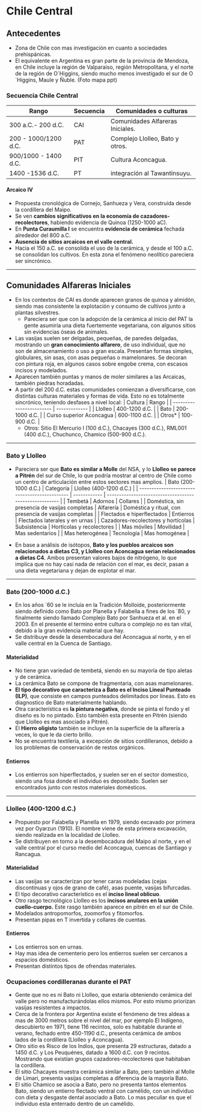 # Chile Central
## Antecedentes
- Zona de Chile con mas investigación en cuanto a sociedades prehispánicas.
- El equivalente en Argentina es gran parte de la provincia de Mendoza, en Chile incluye la región de Valparaiso, región Metropolitana, y el norte de la región de O´Higgins, siendo mucho menos investigado el sur de O´Higgins, Maule y Ñuble. 
(Foto mapa ppt)
### Secuencia Chile Central 
| Rango                | Secuencia | Comunidades o culturas           |
| -------------------- | --------- | -------------------------------- |
| 300 a.C.- 200 d.C.   | CAI       | Comunidades Alfareras Iniciales. |
| 200 - 1000/1200 d.C. | PAT       | Complejo Llolleo, Bato y otros.  |
| 900/1000 - 1400 d.C. | PIT       | Cultura Aconcagua.                |
| 1400 -1536 d.C.      | PT        | integración al Tawantinsuyu.     |
#### Arcaico IV
- Propuesta cronológica de Cornejo, Sanhueza y Vera, construida desde la cordillera del Maipo.
- Se ven **cambios significativos en la economía de cazadores-recolectores**, habiendo evidencia de Quinoa (1250-1000 aC).
- En **Punta Curaumilla I** se encuentra **evidencia de cerámica** fechada alrededor del 800 a.C.
- **Ausencia de sitios arcaicos en el valle central.**
- Hacia el 150 a.C. se consolida el uso de la cerámica, y desde el 100 a.C. se consolidan los cultivos. En esta zona el fenómeno neolítico pareciera ser sincrónico.
***
## Comunidades Alfareras Iniciales
- En los contextos de CAI es donde aparecen granos de quinoa y almidón, siendo mas consistente la explotación y consumo de cultivos junto a plantas silvestres. 
	- Pareciera ser que con la adopción de la cerámica al inicio del PAT la gente asumiría una dieta fuertemente vegetariana, con algunos sitios sin evidencias óseas de animales.
- Las vasijas suelen ser delgadas, pequeñas, de paredes delgadas, mostrando un **gran conocimiento alfarero**, de uso individual, que no son de almacenamiento o uso a gran escala. Presentan formas simples, globulares, sin asas, con asas pequeñas o mamelonares. Se decoran con pintura roja, en algunos casos sobre engobe crema, con escasos incisos y modelados.
- Aparecen también puntas y manos de moler similares a las Arcaicas, también piedras horadadas.
- A partir del 200 d.C. estas comunidades comienzan a diversificarse, con distintas culturas materiales y formas de vida. Esto no es totalmente sincrónico, teniendo desfases a nivel local:
| Cultura                  | Rango         |
| ------------------------ | ------------- |
| Llolleo                  | 400-1200 d.C. |
| Bato                     | 200-1000 d.C. |
| Curso superior Aconcagua | 600-1100 d.C. |
| Otros*                    | 100-900 d.C.              |
	* Otros: Sitio El Mercurio I (100 d.C.), Chacayes (300 d.C.), RML001 (400 d.C.), Chuchunco, Chamico (500-900 d.C.).
***
### Bato y Llolleo
- Pareciera ser que **Bato es similar a Molle** del NSA, y lo **Llolleo se parece a Pitrén** del sur de Chile, lo que podría mostrar al centro de Chile como un centro de articulación entre estos sectores mas amplios.
| Bato (200-1000 d.C.)                          | Categoría    | Llolleo (400-1200 d.C.)                                |
| --------------------------------------------- | ------------ | ------------------------------------------------------ |
| Tembetá                                       | Adornos      | Collares                                               |
| Doméstica, sin presencia de vasijas completas | Alfarería    | Doméstica y ritual, con presencia de vasijas completas |
| Flectados e hiperflectados                    | Entierros    | Flectados laterales y en urnas                         |
| Cazadores-recolectores y hortícolas           | Subsistencia | Hortícolas y recolectores                              |
| Mas móviles                                   | Movilidad    | Mas sedentarios                                        |
| Mas heterogénea                               | Tecnología   | Mas homogénea                                          |

- En base a análisis de isótopos, **Bato y los pueblos arcaicos son relacionados a dietas C3, y Llolleo con Aconcagua serian relacionados a dietas C4.** Ambos presentan valores bajos de nitrógeno, lo que implica que no hay casi nada de relación con el mar, es decir, pasan a una dieta vegetariana y dejan de explotar el mar.
***
### Bato (200-1000 d.C.)
- En los años ´60 se le incluía en la Tradición Molloide, posteriormente siendo definido como Bato por Planella y Falabella a fines de los ´80, y finalmente siendo llamado Complejo Bato por Sanhueza et al. en el 2003. En el presente el termino entre cultura o complejo no es tan vital, debido a la gran evidencia material que hay.
- Se distribuye desde la desembocadura del Aconcagua al norte, y en el valle central en la Cuenca de Santiago. 
#### Materialidad 
- No tiene gran variedad de tembetá, siendo en su mayoría de tipo aletas y de cerámica.
- La cerámica Bato se compone de fragmentaria, con asas mamelonares.
- **El tipo decorativo que caracteriza a Bato es el Inciso Lineal Punteado (ILP)**, que consiste en campos punteados delimitados por lineas. Esto es diagnostico de Bato materialmente hablando.
- Otra característica es **la pintura negativa**, donde se pinta el fondo y el diseño es lo no pintado. Esto también esta presente en Pitrén (siendo que Llolleo es mas asociado a Pitrén).
- El **Hierro oligisto** también se incluye en la superficie de la alfarería a veces, lo que le da cierto brillo.
- No se encuentra textilería, a excepción de sitios cordilleranos, debido a los problemas de conservación de restos orgánicos.
#### Entierros 
- Los entierros son hiperflectados, y suelen ser en el sector domestico, siendo una fosa donde el individuo es depositado. Suelen ser encontrados junto con restos materiales domésticos.
***
### Llolleo (400-1200 d.C.)
- Propuesto por Falabella y Planella en 1979, siendo excavado por primera vez por Oyarzun (1910). El nombre viene de esta primera excavación, siendo realizada en la localidad de Llolleo.
- Se distribuyen en torno a la desembocadura del Maipo al norte, y en el valle central por el curso medio del Aconcagua, cuencas de Santiago y Rancagua.
#### Materialidad
- Las vasijas se caracterizan por tener caras modeladas (cejas discontinuas y ojos de grano de café), asas puente, vasijas bifurcadas.
- El tipo decorativo característico es el **inciso lineal oblicuo**.
- Otro rasgo tecnológico Llolleo es los **incisos anulares en la unión cuello-cuerpo.** Este rasgo también aparece en pitrén en el sur de Chile.
- Modelados antropomorfos, zoomorfos y fitomorfos.
- Presentan pipas en T invertida y collares de cuentas.
#### Entierros 
- Los entierros son en urnas.
- Hay mas idea de cementerio pero los entierros suelen ser cercanos a espacios domésticos. 
- Presentan distintos tipos de ofrendas materiales.
### Ocupaciones cordilleranas durante el PAT
- Gente que no es ni Bato ni Llolleo, que estaría obteniendo cerámica del valle pero no manufacturándolas ellos mismos. Por esto mismo priorizan vasijas resistentes a impactos.
- Cerca de la frontera por Argentina existe el fenómeno de tres aldeas a mas de 3000 metros sobre el nivel del mar, por ejemplo El Indígeno, descubierto en 1971, tiene 116 recintos, solo es habitable durante el verano, fechado entre 450-1190 d.C., presenta cerámica de ambos lados de la cordillera (Llolleo y Aconcagua).
- Otro sitio es Risco de los Indios, que presenta 29 estructuras, datado a 1450 d.C. y Los Peuquénes, datado a 1600 d.C. con 9 recintos. Mostrando que existían grupos cazadores-recolectores que habitaban la cordillera.
- El sitio Chacayes muestra cerámica similar a Bato, pero también al Molle de Limari, presenta vasijas completas a diferencia de la mayoría Bato.
- El sitio Chamico se asocia a Bato, pero no presenta tantos elementos Bato, siendo un entierro flectado ventral con camélido, con un individuo con dieta y desgaste dental asociado a Bato. Lo mas peculiar es que el individuo esta enterrado dentro de un camélido.